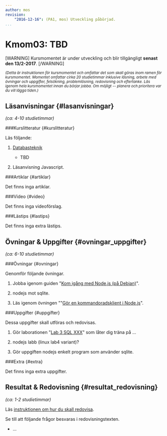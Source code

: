 ```yaml
---
author: mos
revision:
    "2016-12-16": (PA1, mos) Utveckling påbörjad.
...
```

Kmom03: TBD
==================================

[WARNING]
Kursmomentet är under utveckling och blir tillgängligt **senast den 13/2-2017**.
[/WARNING]


<!--more-->
<!--
[FIGURE src=/image/snapht15/linux-what-now.png?w=w2 caption="Okey, terminalen, och nu då?"]
-->

<small>*(Detta är instruktionen för kursmomentet och omfattar det som skall göras inom ramen för kursmomentet. Momentet omfattar cirka 20 studietimmar inklusive läsning, arbete med övningar och uppgifter, felsökning, problemlösning, redovisning och eftertanke. Läs igenom hela kursmomentet innan du börjar jobba. Om möjligt -- planera och prioritera var du vill lägga tiden.)*</small>



Läsanvisningar  {#lasanvisningar}
---------------------------------

*(ca: 4-10 studietimmar)*


###Kurslitteratur  {#kurslitteratur}

Läs följande:

1. [Databasteknik](kunskap/boken-databasteknik)
    * TBD

1. Läsanvisning Javascript.



###Artiklar {#artiklar}

Det finns inga artiklar.



###Video  {#video}

Det finns inga videoförslag.



###Lästips {#lastips}

Det finns inga extra lästips.




Övningar & Uppgifter  {#ovningar_uppgifter}
-------------------------------------------

*(ca: 6-10 studietimmar)*



###Övningar {#ovningar}

Genomför följande övningar.

1. Jobba igenom guiden "[Kom igång med Node.js (på Debian)](https://dbwebb.se/kunskap/kom-igang-med-node-js-pa-debian)".

1. nodejs mot sqlite.

1. Läs igenom övningen ""[Gör en kommandoradsklient i Node.js](kunskap/gor-en-kommandoradsklient-i-node-js)".




###Uppgifter {#uppgifter}

Dessa uppgifter skall utföras och redovisas.

1. Gör laborationen "[Lab 3 SQL XXX](uppgift/lab-3-sql-XXX)" som låter dig träna på ...

1. nodejs labb (linux lab4 variant)?

1. Gör uppgiften nodejs enkelt program som använder sqlite.



###Extra {#extra}

Det finns inga extra uppgifter.



Resultat & Redovisning  {#resultat_redovisning}
-----------------------------------------------

*(ca: 1-2 studietimmar)*

Läs [instruktionen om hur du skall redovisa](kurser/dbjs/redovisa).

Se till att följande frågor besvaras i redovisningstexten.

* ...
